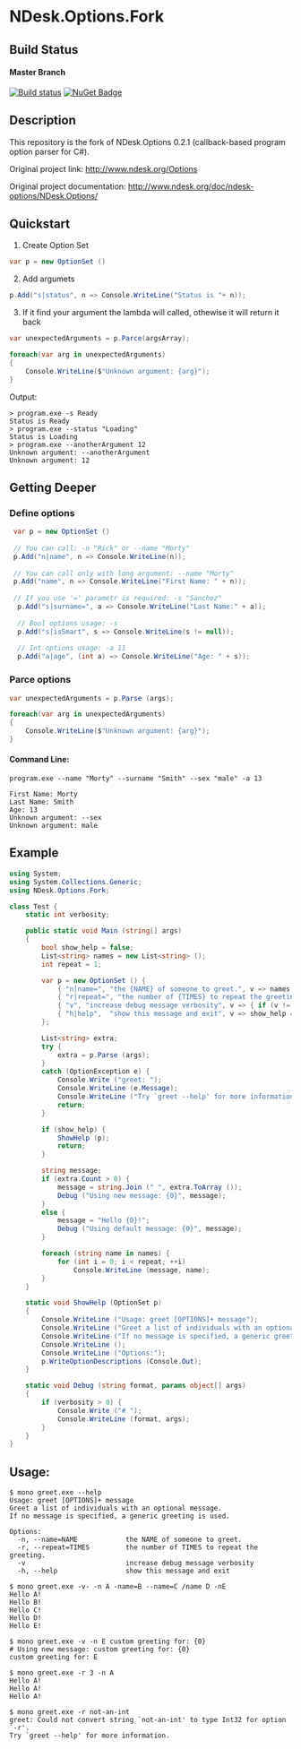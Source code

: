 # NDesk.Options.Fork

## Build Status
#### Master Branch
[![Build status](https://ci.appveyor.com/api/projects/status/9rkhbjxrka6ra66a/branch/master?svg=true)](https://ci.appveyor.com/project/torston/ndesk-options-fork/branch/master) [![NuGet Badge](https://buildstats.info/nuget/Ndesk.Options.Fork)](https://www.nuget.org/packages/Ndesk.Options.Fork/)
## Description
This repository is the fork of NDesk.Options 0.2.1 (callback-based program option parser for C#).

Original project link: http://www.ndesk.org/Options

Original project documentation: http://www.ndesk.org/doc/ndesk-options/NDesk.Options/
## Quickstart
1) Create Option Set
```c#
var p = new OptionSet ()
```
2) Add argumets
```c#
p.Add("s|status", n => Console.WriteLine("Status is "+ n));
```
3) If it find your argument the lambda will called, othewise it will return it back
```c#
var unexpectedArguments = p.Parce(argsArray);

foreach(var arg in unexpectedArguments)
{
    Console.WriteLine($"Unknown argument: {arg}");
}
```
 
Output:
```
> program.exe -s Ready
Status is Ready
> program.exe --status "Loading"
Status is Loading
> program.exe --anotherArgument 12
Unknown argument: --anotherArgument
Unknown argument: 12
```
## Getting Deeper 
### Define options
```c#
 var p = new OptionSet ()
 
 // You can call: -n "Rick" or --name "Morty"
 p.Add("n|name", n => Console.WriteLine(n));
 
 // You can call only with long argument: --name "Morty"
 p.Add("name", n => Console.WriteLine("First Name: " + n));
 
 // If you use '=' parametr is required: -s "Sanchez"
  p.Add("s|surname=", a => Console.WriteLine("Last Name:" + a));
  
  // Bool options usage: -s
  p.Add("s|isSmart", s => Console.WriteLine(s != null));
  
  // Int options usage: -a 11
  p.Add("a|age", (int a) => Console.WriteLine("Age: " + s));
 ```
### Parce options
```c#
var unexpectedArguments = p.Parse (args);

foreach(var arg in unexpectedArguments)
{
    Console.WriteLine($"Unknown argument: {arg}");
}
 ```
 
#### Command Line: 
```
program.exe --name "Morty" --surname "Smith" --sex "male" -a 13
 
First Name: Morty
Last Name: Smith
Age: 13
Unknown argument: --sex
Unknown argument: male
```
 
## Example
```c#
using System;
using System.Collections.Generic;
using NDesk.Options.Fork;

class Test {
    static int verbosity;

    public static void Main (string[] args)
    {
        bool show_help = false;
        List<string> names = new List<string> ();
        int repeat = 1;

        var p = new OptionSet () {
            { "n|name=", "the {NAME} of someone to greet.", v => names.Add (v) },
            { "r|repeat=", "the number of {TIMES} to repeat the greeting.", (int v) => repeat = v },
            { "v", "increase debug message verbosity", v => { if (v != null) ++verbosity; } },
            { "h|help",  "show this message and exit", v => show_help = v != null },
        };

        List<string> extra;
        try {
            extra = p.Parse (args);
        }
        catch (OptionException e) {
            Console.Write ("greet: ");
            Console.WriteLine (e.Message);
            Console.WriteLine ("Try `greet --help' for more information.");
            return;
        }

        if (show_help) {
            ShowHelp (p);
            return;
        }

        string message;
        if (extra.Count > 0) {
            message = string.Join (" ", extra.ToArray ());
            Debug ("Using new message: {0}", message);
        }
        else {
            message = "Hello {0}!";
            Debug ("Using default message: {0}", message);
        }

        foreach (string name in names) {
            for (int i = 0; i < repeat; ++i)
                Console.WriteLine (message, name);
        }
    }

    static void ShowHelp (OptionSet p)
    {
        Console.WriteLine ("Usage: greet [OPTIONS]+ message");
        Console.WriteLine ("Greet a list of individuals with an optional message.");
        Console.WriteLine ("If no message is specified, a generic greeting is used.");
        Console.WriteLine ();
        Console.WriteLine ("Options:");
        p.WriteOptionDescriptions (Console.Out);
    }

    static void Debug (string format, params object[] args)
    {
        if (verbosity > 0) {
            Console.Write ("# ");
            Console.WriteLine (format, args);
        }
    }
}
```
## Usage:
```
$ mono greet.exe --help
Usage: greet [OPTIONS]+ message
Greet a list of individuals with an optional message.
If no message is specified, a generic greeting is used.

Options:
  -n, --name=NAME            the NAME of someone to greet.
  -r, --repeat=TIMES         the number of TIMES to repeat the greeting.
  -v                         increase debug message verbosity
  -h, --help                 show this message and exit

$ mono greet.exe -v- -n A -name=B --name=C /name D -nE
Hello A!
Hello B!
Hello C!
Hello D!
Hello E!

$ mono greet.exe -v -n E custom greeting for: {0}
# Using new message: custom greeting for: {0}
custom greeting for: E

$ mono greet.exe -r 3 -n A
Hello A!
Hello A!
Hello A!

$ mono greet.exe -r not-an-int
greet: Could not convert string `not-an-int' to type Int32 for option `-r'.
Try `greet --help' for more information.
```
